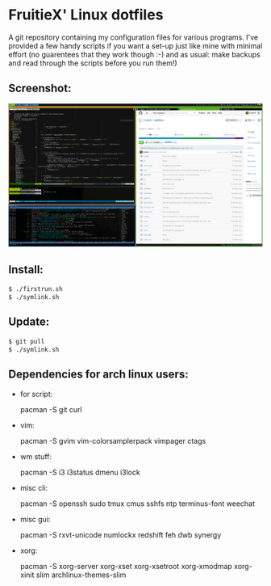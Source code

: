 FruitieX' Linux dotfiles
========================
A git repository containing my configuration files for various programs. I've
provided a few handy scripts if you want a set-up just like mine with minimal
effort (no guarentees that they work though :-) and as usual: make backups and
read through the scripts before you run them!)

Screenshot:
-----------
![Screenshot](/screenshot.png "Screenshot of config in action")

Install:
--------

	$ ./firstrun.sh
	$ ./symlink.sh

Update:
-------

	$ git pull
	$ ./symlink.sh

Dependencies for arch linux users:
----------------------------------
* for script:

	pacman -S git curl

* vim:

	pacman -S gvim vim-colorsamplerpack vimpager ctags

* wm stuff:

	pacman -S i3 i3status dmenu i3lock

* misc cli:

	pacman -S openssh sudo tmux cmus sshfs ntp terminus-font weechat

* misc gui:

	pacman -S rxvt-unicode numlockx redshift feh dwb synergy

* xorg:

	pacman -S xorg-server xorg-xset xorg-xsetroot xorg-xmodmap xorg-xinit slim archlinux-themes-slim
